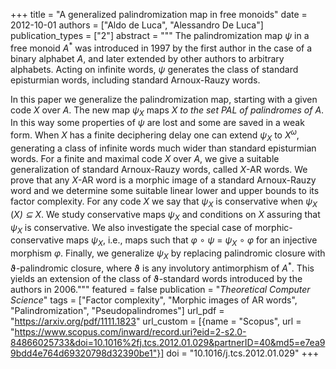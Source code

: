 +++
title = "A generalized palindromization map in free monoids"
date = 2012-10-01
authors = ["Aldo de Luca", "Alessandro De Luca"]
publication_types = ["2"]
abstract = """
The palindromization map *ψ* in a free monoid *A*<sup>*</sup> was
introduced in 1997 by the first author in the case of a binary alphabet *A*, and
later extended by other authors to arbitrary alphabets. Acting on infinite
words, *ψ* generates the class of standard episturmian words, including standard
Arnoux-Rauzy words.

In this paper we generalize the palindromization map, starting with a given code
*X* over *A*. The new map *ψ<sub>X</sub>*  maps *X*<sup>*</sup> to the set *PAL*
of palindromes of *A*<sup>*</sup>. In this way some properties of *ψ* are lost
and some are saved in a weak form. When *X* has a finite deciphering delay one
can extend *ψ<sub>X</sub>* to *X<sup>ω</sup>*, generating a class of infinite
words much wider than standard episturmian words. For a finite and maximal code
*X* over *A*, we give a suitable generalization of standard Arnoux-Rauzy words,
called *X*-AR words. We prove that any *X*-AR word is a morphic image of a
standard Arnoux-Rauzy word and we determine some suitable linear lower and upper
bounds to its factor complexity. For any code *X* we say that *ψ<sub>X</sub>* is
conservative when *ψ<sub>X</sub>* (*X*<sup>*</sup>) ⊆ *X*<sup>*</sup>. We study
conservative maps *ψ<sub>X</sub>* and conditions on *X* assuring that
*ψ<sub>X</sub>* is conservative. We also investigate the special case of
morphic-conservative maps *ψ<sub>X</sub>*, i.e., maps such that
*φ* ∘ *ψ* = *ψ<sub>X</sub>* ∘ *φ* for an injective morphism *φ*. Finally, we
generalize *ψ<sub>X</sub>* by replacing palindromic closure  with ϑ-palindromic
closure, where ϑ is any involutory antimorphism of *A*<sup>*</sup>. This yields
an extension of the class of ϑ-standard words introduced by the authors in
2006."""
featured = false
publication = "*Theoretical Computer Science*"
tags = ["Factor complexity", "Morphic images of AR words", "Palindromization", "Pseudopalindromes"]
url_pdf = "https://arxiv.org/pdf/1111.1823"
url_custom = [{name = "Scopus", url = "https://www.scopus.com/inward/record.uri?eid=2-s2.0-84866025733&doi=10.1016%2fj.tcs.2012.01.029&partnerID=40&md5=e7ea99bdd4e764d69320798d32390be1"}]
doi = "10.1016/j.tcs.2012.01.029"
+++
